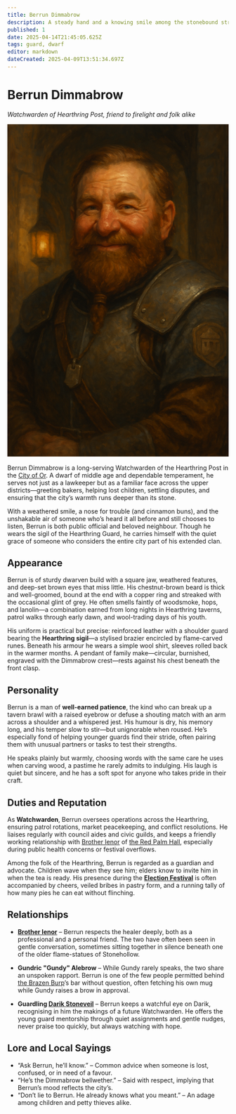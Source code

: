 ```yaml
---
title: Berrun Dimmabrow
description: A steady hand and a knowing smile among the stonebound streets
published: 1
date: 2025-04-14T21:45:05.625Z
tags: guard, dwarf
editor: markdown
dateCreated: 2025-04-09T13:51:34.697Z
---
```


# Berrun Dimmabrow  
*Watchwarden of Hearthring Post, friend to firelight and folk alike*

![Berrun Dimmabrow](/world/berrun-dimmabrow.png)

Berrun Dimmabrow is a long-serving Watchwarden of the Hearthring Post in the [City of Or](/geography/settlement/city/city-of-or.md). A dwarf of middle age and dependable temperament, he serves not just as a lawkeeper but as a familiar face across the upper districts—greeting bakers, helping lost children, settling disputes, and ensuring that the city’s warmth runs deeper than its stone.

With a weathered smile, a nose for trouble (and cinnamon buns), and the unshakable air of someone who’s heard it all before and still chooses to listen, Berrun is both public official and beloved neighbour. Though he wears the sigil of the Hearthring Guard, he carries himself with the quiet grace of someone who considers the entire city part of his extended clan.

## Appearance

Berrun is of sturdy dwarven build with a square jaw, weathered features, and deep-set brown eyes that miss little. His chestnut-brown beard is thick and well-groomed, bound at the end with a copper ring and streaked with the occasional glint of grey. He often smells faintly of woodsmoke, hops, and lanolin—a combination earned from long nights in Hearthring taverns, patrol walks through early dawn, and wool-trading days of his youth.

His uniform is practical but precise: reinforced leather with a shoulder guard bearing the **Hearthring sigil**—a stylised brazier encircled by flame-carved runes. Beneath his armour he wears a simple wool shirt, sleeves rolled back in the warmer months. A pendant of family make—circular, burnished, engraved with the Dimmabrow crest—rests against his chest beneath the front clasp.

## Personality

Berrun is a man of **well-earned patience**, the kind who can break up a tavern brawl with a raised eyebrow or defuse a shouting match with an arm across a shoulder and a whispered jest. His humour is dry, his memory long, and his temper slow to stir—but unignorable when roused. He’s especially fond of helping younger guards find their stride, often pairing them with unusual partners or tasks to test their strengths.

He speaks plainly but warmly, choosing words with the same care he uses when carving wood, a pastime he rarely admits to indulging. His laugh is quiet but sincere, and he has a soft spot for anyone who takes pride in their craft.

## Duties and Reputation

As **Watchwarden**, Berrun oversees operations across the Hearthring, ensuring patrol rotations, market peacekeeping, and conflict resolutions. He liaises regularly with council aides and civic guilds, and keeps a friendly working relationship with [Brother Ienor](/geography/settlement/city/city-of-or/shop/the-red-palm-hall/brother-ienor.md) of [the Red Palm Hall](/geography/settlement/city/city-of-or/shop/the-red-palm-hall.md), especially during public health concerns or festival overflows.

Among the folk of the Hearthring, Berrun is regarded as a guardian and advocate. Children wave when they see him; elders know to invite him in when the tea is ready. His presence during the **[Election Festival](/generated/arena/events/election-festival.md)** is often accompanied by cheers, veiled bribes in pastry form, and a running tally of how many pies he can eat without flinching.

## Relationships

- **[Brother Ienor](/geography/settlement/city/city-of-or/shop/the-red-palm-hall/brother-ienor.md)** – Berrun respects the healer deeply, both as a professional and a personal friend. The two have often been seen in gentle conversation, sometimes sitting together in silence beneath one of the older flame-statues of Stonehollow.

- **Gundric "Gundy" Alebrow** – While Gundy rarely speaks, the two share an unspoken rapport. Berrun is one of the few people permitted behind [the Brazen Burp](/geography/settlement/city/city-of-or/shop/the-brazen-burp.md)’s bar without question, often fetching his own mug while Gundy raises a brow in approval.

- **Guardling [Darik Stoneveil](/geography/settlement/city/city-of-or/guard-of-or/darik-stoneveil.md)** – Berrun keeps a watchful eye on Darik, recognising in him the makings of a future Watchwarden. He offers the young guard mentorship through quiet assignments and gentle nudges, never praise too quickly, but always watching with hope.

## Lore and Local Sayings

- “Ask Berrun, he’ll know.” – Common advice when someone is lost, confused, or in need of a favour.
- “He’s the Dimmabrow bellwether.” – Said with respect, implying that Berrun’s mood reflects the city’s.
- “Don’t lie to Berrun. He already knows what you meant.” – An adage among children and petty thieves alike.

